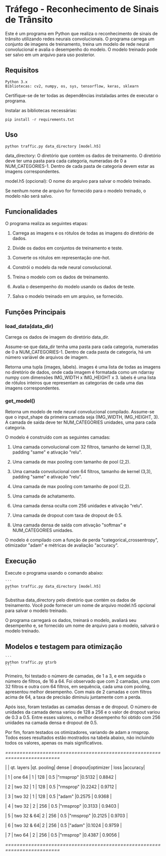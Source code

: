 # Tráfego - Reconhecimento de Sinais de Trânsito

Este é um programa em Python que realiza o reconhecimento de sinais de trânsito utilizando redes neurais convolucionais. O programa carrega um conjunto de imagens de treinamento, treina um modelo de rede neural convolucional e avalia o desempenho do modelo. O modelo treinado pode ser salvo em um arquivo para uso posterior.

## Requisitos

    Python 3.x
    Bibliotecas: cv2, numpy, os, sys, tensorflow, keras, sklearn

Certifique-se de ter todas as dependências instaladas antes de executar o programa.

Instalar as bibliotecas necessárias:

    pip install -r requirements.txt

## Uso

    python traffic.py data_directory [model.h5]

data_directory: O diretório que contém os dados de treinamento. O diretório deve ter uma pasta para cada categoria, numeradas de 0 a NUM_CATEGORIES-1. Dentro de cada pasta de categoria devem estar as imagens correspondentes.

model.h5 (opcional): O nome do arquivo para salvar o modelo treinado.

Se nenhum nome de arquivo for fornecido para o modelo treinado, o modelo não será salvo.

## Funcionalidades

O programa realiza as seguintes etapas:

1. Carrega as imagens e os rótulos de todas as imagens do diretório de dados.
 
2. Divide os dados em conjuntos de treinamento e teste.

3. Converte os rótulos em representação one-hot.

4. Constrói o modelo da rede neural convolucional.

5. Treina o modelo com os dados de treinamento.

6. Avalia o desempenho do modelo usando os dados de teste.

7. Salva o modelo treinado em um arquivo, se fornecido.

## Funções Principais

### load_data(data_dir)

Carrega os dados de imagem do diretório data_dir.

Assume-se que data_dir tenha uma pasta para cada categoria, numeradas de 0 a NUM_CATEGORIES-1. Dentro de cada pasta de categoria, há um número variável de arquivos de imagem.

Retorna uma tupla (images, labels). images é uma lista de todas as imagens no diretório de dados, onde cada imagem é formatada como um ndarray numpy com dimensões IMG_WIDTH x IMG_HEIGHT x 3. labels é uma lista de rótulos inteiros que representam as categorias de cada uma das imagens correspondentes.

### get_model()

Retorna um modelo de rede neural convolucional compilado. Assume-se que o input_shape da primeira camada seja (IMG_WIDTH, IMG_HEIGHT, 3). A camada de saída deve ter NUM_CATEGORIES unidades, uma para cada categoria.

O modelo é construído com as seguintes camadas:

1. Uma camada convolucional com 32 filtros, tamanho de kernel (3,3), padding "same" e ativação "relu".

2. Uma camada de max pooling com tamanho de pool (2,2).

3. Uma camada convolucional com 64 filtros, tamanho de kernel (3,3), padding "same" e ativação "relu".
   
4. Uma camada de max pooling com tamanho de pool (2,2).
   
5. Uma camada de achatamento.
   
6. Uma camada densa oculta com 256 unidades e ativação "relu".
    
7. Uma camada de dropout com taxa de dropout de 0.5.
    
8. Uma camada densa de saída com ativação "softmax" e NUM_CATEGORIES unidades.

O modelo é compilado com a função de perda "categorical_crossentropy", otimizador "adam" e métricas de avaliação "accuracy".

## Execução

Execute o programa usando o comando abaixo:

    ```
    python traffic.py data_directory [model.h5]
    ```

Substitua data_directory pelo diretório que contém os dados de treinamento. Você pode fornecer um nome de arquivo model.h5 opcional para salvar o modelo treinado.

O programa carregará os dados, treinará o modelo, avaliará seu desempenho e, se fornecido um nome de arquivo para o modelo, salvará o modelo treinado.

## Modelos e testagem para otimização 

    ```
    python traffic.py gtsrb
    ```
    
Primeiro, foi testado o número de camadas, de 1 a 3, e em seguida o número de filtros, de 16 a 64. Foi observado que com 2 camadas, uma com 32 filtros e outra com 64 filtros, em sequência, cada uma com pooling, apresentou melhor desempenho. Com mais de 2 camadas e com filtros acima de 64, a taxa de precisão diminuiu juntamente com a perda.

Após isso, foram testadas as camadas densas e de dropout. O número de unidades da camada densa variou de 128 a 256 e o valor de dropout variou de 0.3 a 0.5. Entre esses valores, o melhor desempenho foi obtido com 256 unidades na camada densa e dropout de 0.5.

Por fim, foram testados os otimizadores, variando de adam a rmsprop. Todos esses resultados estão mostrados na tabela abaixo, não incluindo todos os valores, apenas os mais significativos.

*=========================================================================*

|   | qt. layers |qt. pooling| dense | dropout|optimizer | loss  |accuracy|

| 1 | one 64     |    1		 |  128  |   0.5  |"rmsprop" |0.5132 | 0.8842 |

| 2 | two 32     |    1   	 |  128  |   0.5  |"rmsprop" |0.2242 | 0.9712 |

| 3 | two 32     |    1		 |  128  |   0.5  |"adam"    |0.2575 | 0.9368 |

| 4 | two 32     |    2   	 |  256  |   0.5  |"rmsprop" |0.3133 | 0.9403 |

| 5 | two 32 & 64|    2		 |  256  |   0.5  |"rmsprop" |0.2125 | 0.9703 |

| 6 | two 32 & 64|    2   	 |  256  |   0.5  |"adam"    |0.1024 | 0.9759 |

| 7 |  two 64    |    2		 |  256  |   0.5  |"rmsprop" |0.4387 | 0.9056 |

*=========================================================================*
